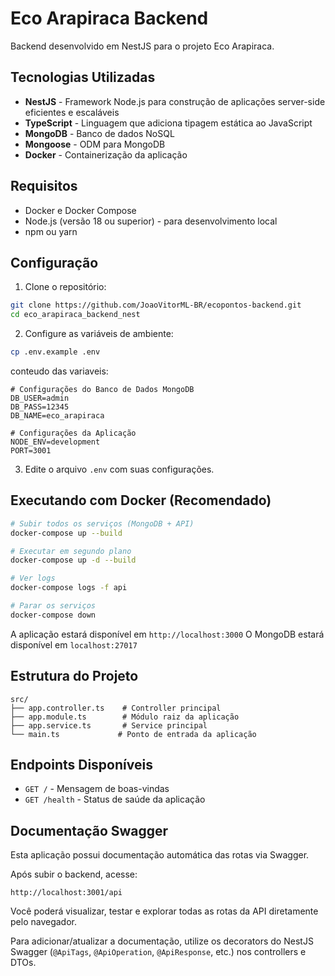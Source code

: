 # Eco Arapiraca Backend

Backend desenvolvido em NestJS para o projeto Eco Arapiraca.

## Tecnologias Utilizadas

- **NestJS** - Framework Node.js para construção de aplicações server-side eficientes e escaláveis
- **TypeScript** - Linguagem que adiciona tipagem estática ao JavaScript
- **MongoDB** - Banco de dados NoSQL
- **Mongoose** - ODM para MongoDB
- **Docker** - Containerização da aplicação

## Requisitos

- Docker e Docker Compose
- Node.js (versão 18 ou superior) - para desenvolvimento local
- npm ou yarn

## Configuração

1. Clone o repositório:
```bash
git clone https://github.com/JoaoVitorML-BR/ecopontos-backend.git
cd eco_arapiraca_backend_nest
```

2. Configure as variáveis de ambiente:
```bash
cp .env.example .env
```

conteudo das variaveis:

```
# Configurações do Banco de Dados MongoDB
DB_USER=admin
DB_PASS=12345
DB_NAME=eco_arapiraca

# Configurações da Aplicação
NODE_ENV=development
PORT=3001
```


3. Edite o arquivo `.env` com suas configurações.

## Executando com Docker (Recomendado)

```bash
# Subir todos os serviços (MongoDB + API)
docker-compose up --build

# Executar em segundo plano
docker-compose up -d --build

# Ver logs
docker-compose logs -f api

# Parar os serviços
docker-compose down
```

A aplicação estará disponível em `http://localhost:3000`
O MongoDB estará disponível em `localhost:27017`

## Estrutura do Projeto

```
src/
├── app.controller.ts    # Controller principal
├── app.module.ts        # Módulo raiz da aplicação
├── app.service.ts       # Service principal
└── main.ts             # Ponto de entrada da aplicação
```

## Endpoints Disponíveis

- `GET /` - Mensagem de boas-vindas
- `GET /health` - Status de saúde da aplicação

## Documentação Swagger

Esta aplicação possui documentação automática das rotas via Swagger.

Após subir o backend, acesse:

```
http://localhost:3001/api
```

Você poderá visualizar, testar e explorar todas as rotas da API diretamente pelo navegador.

Para adicionar/atualizar a documentação, utilize os decorators do NestJS Swagger (`@ApiTags`, `@ApiOperation`, `@ApiResponse`, etc.) nos controllers e DTOs.